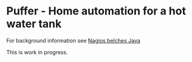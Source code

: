 # Puffer - Home automation for a hot water tank

For background information see [Nagios belches Java](https://labs.consol.de/de/nagios/2013/12/02/lava-lamp.html)

This is work in progress.